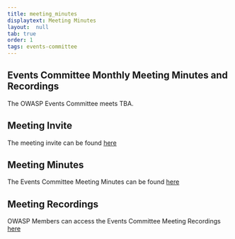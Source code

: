 ```yaml
---
title: meeting_minutes
displaytext: Meeting Minutes
layout:  null
tab: true
order: 1
tags: events-committee
---
```


## Events Committee Monthly Meeting Minutes and Recordings

The OWASP Events Committee meets TBA.

## Meeting Invite

The meeting invite can be found [here](TBA)

## Meeting Minutes

The Events Committee Meeting Minutes can be found [here](TBA)

## Meeting Recordings

OWASP Members can access the Events Committee Meeting Recordings [here](TBA)
